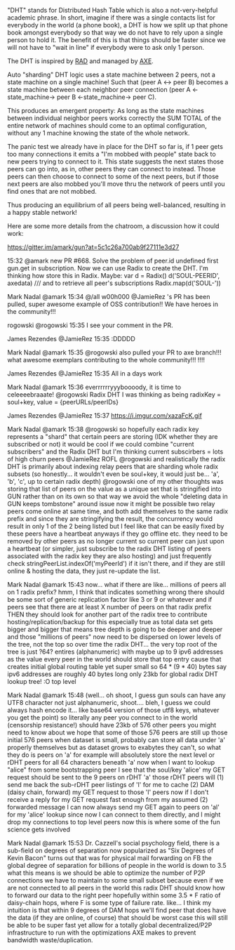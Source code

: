 "DHT" stands for Distributed Hash Table which is also a not-very-helpful academic phrase. In short, imagine if there was a single contacts list for everybody in the world (a phone book), a DHT is how we split up that phone book amongst everybody so that way we do not have to rely upon a single person to hold it. The benefit of this is that things should be faster since we will not have to "wait in line" if everybody were to ask only 1 person.

The DHT is inspired by [RAD](./RAD) and managed by [AXE](./AXE).

Auto "sharding" DHT logic uses a state machine between 2 peers, not a state machine on a single machine! Such that
(peer A <-> peer B) becomes a state machine between each neighbor peer connection (peer A <-state_machine-> peer B <-state_machine-> peer C).

This produces an emergent property: As long as the state machines between individual neighbor peers works correctly the SUM TOTAL of the entire network of machines should come to an optimal configuration, without any 1 machine knowing the state of the whole network.

The panic test we already have in place for the DHT so far is, if 1 peer gets too many connections it emits a "I'm mobbed with people" state back to new peers trying to connect to it. This state suggests the next states those peers can go into, as in, other peers they can connect to instead. Those peers can then choose to connect to some of the next peers, but if those next peers are also mobbed you'll move thru the network of peers until you find ones that are not mobbed.

Thus producing an equilibrium of all peers being well-balanced, resulting in a happy stable network!

Here are some more details from the chatroom, a discussion how it could work:

https://gitter.im/amark/gun?at=5c1c26a700ab9f27111e3d27

15:32
@amark new PR #668. Solve the problem of peer.id undefined first gun.get in subscription.
Now we can use Radix to create the DHT.
I'm thinking how store this in Radix. Maybe:
var d = Radix()
d('SOUL-PEERID', axedata)
/// and to retrieve all peer's subscriptions
Radix.map(d('SOUL-'))

Mark Nadal @amark 15:34
@/all w00h000   @JamieRez 's PR has been pulled,   super awesome example of OSS contribution!!   We have heroes in the community!!!

rogowski @rogowski 15:35
I see your comment in the PR.

James Rezendes @JamieRez 15:35
:DDDDD

Mark Nadal @amark 15:35
@rogowski   also pulled your PR to axe branch!!!   what awesome exemplars contributing to the whole community!!!     !!!!

James Rezendes @JamieRez 15:35
All in a days work

Mark Nadal @amark 15:36
everrrrrryyyboooody, it is time to celeeeebraaate!
@rogowski Radix DHT I was thinking as being radixKey = soul+key, value = {peerURLs/peerIDs}

James Rezendes @JamieRez 15:37
https://i.imgur.com/xazaFcK.gif

Mark Nadal @amark 15:38
@rogowski so hopefully each radix key represents a "shard" that certain peers are storing (IDK whether they are subscribed or not)
it would be cool if we could combine "current subscribers" and the Radix DHT
but I'm thinking current subscirbers = lots of high churn peers
@JamieRez ROFL
@rogowski and realistically the radix DHT is primarily about indexing relay peers that are sharding whole radix subsets
(so honestly... it wouldn't even be soul+key, it would just be... 'a', 'b', 'c', up to certain radix depth)
@rogowski one of my other thoughts was storing that list of peers on the value
as a unique set that is stringified into GUN rather than on its own
so that way we avoid the whole "deleting data in GUN keeps tombstone" around issue
now it might be possible two relay peers come online at same time, and both add themselves to the same radix prefix
and since they are stringifying the result, the concurrency would result in only 1 of the 2 being listed
but I feel like that can be easily fixed
by these peers have a heartbeat anyways
if they go offline etc. they need to be removed by other peers as no longer current
so current peer can just upon a heartbeat (or simpler, just subscribe to the radix DHT listing of peers associated with the radix key they are also hosting)
and just frequently check stringPeerList.indexOf('myPeerId')
if it isn't there, and if they are still online & hosting the data, they just re-update the list.

Mark Nadal @amark 15:43
now... what if there are like... millions of peers all on 1 radix prefix?
hmm, I think that indicates something wrong
there should be some sort of generic replication factor
like 3
or 9
or whatever
and if peers see that there are at least X number of peers on that radix prefix THEN
they should look for another part of the radix tree to contribute hosting/replication/backup for
this especially true as total data set gets bigger and bigger
that means tree depth is going to be deeper and deeper
and those "millions of peers" now need to be dispersed on lower levels of the tree, not the top
so over time the radix DHT... the very top root of the tree is just ?64? entires (alphanumeric) with maybe up to 9 ipv6 addresses as the value
every peer in the world should store that top entry cause that creates initial global routing table yet super small
so 64 * (9 * 40) bytes
say ipv6 addresses are roughly 40 bytes long
only 23kb for global radix DHT lookup tree! :O
top level

Mark Nadal @amark 15:48
(well... oh shoot, I guess gun souls can have any UTF8 character not just alphanumeric, shoot.... bleh, I guess we could always hash encode it... like base64 version of those utf8 keys, whatever you get the point)
so literally any peer you connect to in the world (censorship resistance!) should have 23kb of 576 other peers you might need to know about
we hope that some of those 576 peers are still up
those initial 576 peers when dataset is small, probably can store all data under 'a' properly themselves
but as dataset grows to exabytes
they can't, so what they do is
peers on 'a' for example
will absolutely store the next level or rDHT peers for all 64 characters beneath 'a'
now when I want to lookup "alice" from some bootstrapping peer
I see that the soul/key 'alice' my GET request should be sent to the 9 peers on rDHT 'a'
those rDHT peers will (1) send me back the sub-rDHT peer listings of 'l' for me to cache (2) DAM (daisy chain, forward) my GET request to those 'l' peers
now if I don't receive a reply for my GET request fast enough from my assumed (2) forwarded message
I can now always send my GET again to peers on 'al' for my 'alice' lookup
since now I can connect to them directly, and I might drop my connections to top level peers
now this is where some of the fun science gets involved

Mark Nadal @amark 15:53
Dr. Cazzell's social psychology field, there is a sub-field on degrees of separation now popularized as "Six Degrees of Kevin Bacon"
turns out that was for physical mail forwarding
on FB the global degree of separation for billions of people in the world
is down to 3.5
what this means is we should be able to optimize the number of P2P connections we have to maintain to some small subset
because even if we are not connected to all peers in the world
this radix DHT should know how to forward our data to the right peer
hopefully within some 3.5 * F ratio of daisy-chain hops, where F is some type of failure rate.
like... I think my intuition is that within 9 degrees of DAM hops we'll find peer that does have the data (if they are online, of course)
that should be worst case
this will still be able to be super fast
yet allow for a totally global decentralized/P2P infrastructure to run with the optimizations AXE makes to prevent bandwidth waste/duplication.